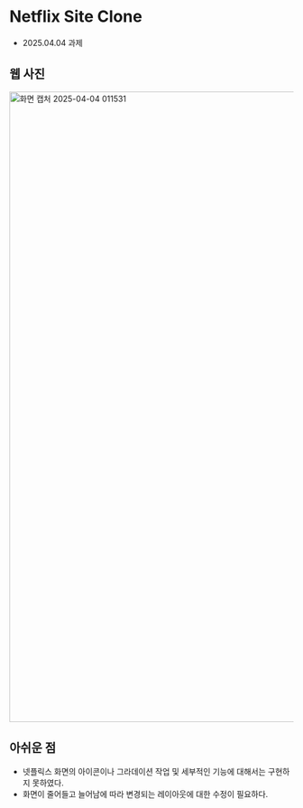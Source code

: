 # Netflix Site Clone
- 2025.04.04 과제
## 웹 사진
<img width="1116" alt="화면 캡처 2025-04-04 011531" src="https://github.com/user-attachments/assets/dc9bd0ca-3e8f-46fc-b66a-7682dba1d73d" />

## 아쉬운 점
- 넷플릭스 화면의 아이콘이나 그라데이션 작업 및 세부적인 기능에 대해서는 구현하지 못하였다.
- 화면이 줄어들고 늘어남에 따라 변경되는 레이아웃에 대한 수정이 필요하다.
